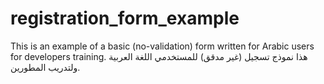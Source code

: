 # registration_form_example
This is an example of a basic (no-validation) form written for Arabic users for developers training.
هذا نموذج تسجيل (غير مدقق) للمستخدمي اللغة العربية ولتدريب المطورين.
